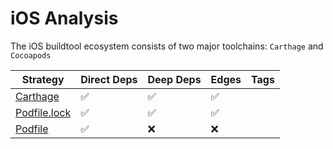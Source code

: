 # iOS Analysis

The iOS buildtool ecosystem consists of two major toolchains: `Carthage` and `Cocoapods`

| Strategy | Direct Deps | Deep Deps | Edges | Tags |
| --- | --- | --- | --- | --- |
| [Carthage][cart] | ✅ | ✅ | ✅ ||
| [Podfile.lock][coco] | ✅ | ✅ | ✅ ||
| [Podfile][coco] | ✅ | ❌ | ❌ ||

[cart]: ios/carthage.md
[coco]: ios/cocoapods.md
